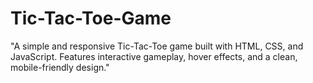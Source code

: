 # Tic-Tac-Toe-Game
 "A simple and responsive Tic-Tac-Toe game built with HTML, CSS, and JavaScript. Features interactive gameplay, hover effects, and a clean, mobile-friendly design."
